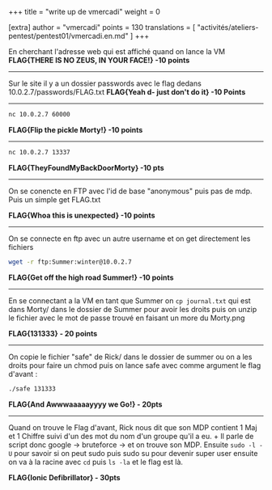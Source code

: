 +++
title = "write up de vmercadi"
weight = 0

[extra]
author = "vmercadi"
points = 130
translations = [
    "activités/ateliers-pentest/pentest01/vmercadi.en.md"
]
+++

En cherchant l'adresse web qui est affiché quand on lance la VM
    **FLAG{THERE IS NO ZEUS, IN YOUR FACE!} -10 points**

----------

Sur le site il y a un dossier passwords avec le flag dedans 10.0.2.7/passwords/FLAG.txt
    **FLAG{Yeah d- just don't do it} -10 Points**

----------

``` sh
nc 10.0.2.7 60000
```

**FLAG{Flip the pickle Morty!} -10 points**

----------

``` sh
nc 10.0.2.7 13337
```

**FLAG{TheyFoundMyBackDoorMorty} -10 pts**

----------

On se conencte en FTP avec l'id de base "anonymous" puis pas de mdp. Puis un
simple get FLAG.txt

**FLAG{Whoa this is unexpected} -10 points**

----------

On se connecte en ftp avec un autre username et on get directement les fichiers

``` sh
wget -r ftp:Summer:winter@10.0.2.7
```

**FLAG{Get off the high road Summer!} -10 points**

----------

En se connectant a la VM en tant que Summer on `cp journal.txt` qui est dans
Morty/ dans le dossier de Summer pour avoir les droits puis on unzip le
fichier avec le mot de passe trouvé en faisant un more du Morty.png

**FLAG{131333} - 20 points**

----------

On copie le fichier "safe" de Rick/ dans le dossier de summer ou on a les
droits pour faire un chmod puis on lance safe avec comme argument le flag
d'avant&nbsp;:

``` sh
./safe 131333
```

**FLAG{And Awwwaaaaayyyy we Go!} - 20pts**

----------

Quand on trouve le Flag d'avant, Rick nous dit que son MDP contient 1 Maj et
1 Chiffre suivi d'un des mot du nom d'un groupe qu'il a eu. + Il parle de
script  donc google -> bruteforce -> et on trouve son MDP. Ensuite
`sudo -l -U` pour savoir si on peut sudo puis sudo su pour devenir super user
ensuite on va à la racine avec `cd` puis `ls -la` et le flag est là.

**FLAG{Ionic Defibrillator} - 30pts**
